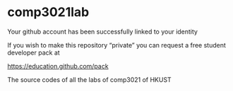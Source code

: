 # comp3021lab

Your github account has been successfully linked to your identity

If you wish to make this repository “private” you can request a free student developer pack at

https://education.github.com/pack

The source codes of all the labs of comp3021 of HKUST

